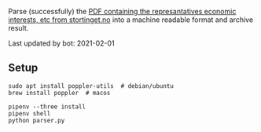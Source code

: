 Parse (successfully) the [PDF containing the represantatives economic interests, etc from stortinget.no](https://www.stortinget.no/no/Stortinget-og-demokratiet/Representantene/Okonomiske-interesser/) into a machine readable format and archive result.

Last updated by bot: 2021-02-01

## Setup
    sudo apt install poppler-utils  # debian/ubuntu
    brew install poppler  # macos

    pipenv --three install
    pipenv shell
    python parser.py
